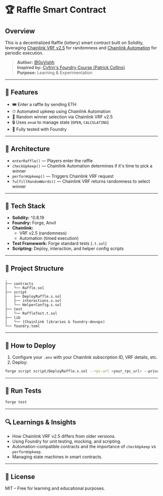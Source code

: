 # 🏆 Raffle Smart Contract

## Overview

This is a decentralized Raffle (lottery) smart contract built on Solidity, leveraging [Chainlink VRF v2.5](https://docs.chain.link/vrf/v2-5/introduction) for randomness and [Chainlink Automation](https://docs.chain.link/chainlink-automation/introduction) for periodic execution.

> **Author:** [@0xVishh](https://github.com/0xvishh)  
> **Inspired by:** [Cyfrin's Foundry Course (Patrick Collins)](https://github.com/Cyfrin/foundry-full-course-f23)  
> **Purpose:** Learning & Experimentation

---

## 🔧 Features

- 🎟 Enter a raffle by sending ETH
- ⏱ Automated upkeep using Chainlink Automation
- 🎲 Random winner selection via Chainlink VRF v2.5
- 🔒 Uses `enum` to manage state (`OPEN`, `CALCULATING`)
- 🧪 Fully tested with Foundry

---

## 🧠 Architecture

- `enterRaffle()` — Players enter the raffle
- `checkUpkeep()` — Chainlink Automation determines if it's time to pick a winner
- `performUpkeep()` — Triggers Chainlink VRF request
- `fulfillRandomWords()` — Chainlink VRF returns randomness to select winner

---

## 🧱 Tech Stack

- **Solidity:** ^0.8.19
- **Foundry:** Forge, Anvil
- **Chainlink:**
  - VRF v2.5 (randomness)
  - Automation (timed execution)
- **Test Framework:** Forge standard tests (`.t.sol`)
- **Scripting:** Deploy, interaction, and helper config scripts

---

## 📂 Project Structure

```
.
├── contracts
│   └── Raffle.sol
├── script
│   ├── DeployRaffle.s.sol
│   ├── interactions.s.sol
│   └── HelperConfig.s.sol
├── test
│   └── RaffleTest.t.sol
├── lib
│   └── (Chainlink libraries & foundry-devops)
└── foundry.toml
```

---

## 🚀 How to Deploy

1. Configure your `.env` with your Chainlink subscription ID, VRF details, etc.
2. Deploy:
```bash
forge script script/DeployRaffle.s.sol --rpc-url <your_rpc_url> --private-key <your_key> --broadcast
```

---

## 🧪 Run Tests

```bash
forge test
```

---

## 🔍 Learnings & Insights

- How Chainlink VRF v2.5 differs from older versions.
- Using Foundry for unit testing, mocking, and scripting.
- Automation-compatible contracts and the importance of `checkUpkeep` vs `performUpkeep`.
- Managing state machines in smart contracts.

---

## 📜 License

MIT – Free for learning and educational purposes.

